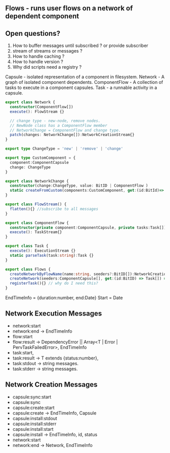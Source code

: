 Flows - runs user flows on a network of dependent component
-----

Open questions?
------------------
1. How to buffer messages until subscribed ? or provide subscriber
2. stream of streams or messages ?
3. How to handle caching ?
4. How to handle version ?
5. Why did scripts need a registry ?

Capsule - isolated representation of a component in filesystem.
Network - A graph of isolated component dependents.
ComponentFlow - A collection of tasks to execute in a component capsules.
Task - a runnable activity in a capsule.

```ts
export class Network {
  constructor(ComponentFlow[])
  execute(): FlowStream {}

  // change type - new-node, remove nodes.
  // NewNode class has a ComponentFlow member
  // NetworkChange = ComponentFlow and change type.
  patch(changes: NetworkChange[]):NetworkCreationStream{}
}

export type ChangeType = 'new' | 'remove' | 'change'

export type CustomComponent = {
  component:ComponentCapsule
  change: ChangeType
}

export class NetworkChange {
  constructor(change:ChangeType, value: BitID | ComponentFlow )
  static createFromCustom(components:CustomComponent, get:(id:BitId)=> Task[]):NetworkChange[]
}

export class FlowStream() {
  flatten(){} //subscribe to all messages
}

export class ComponentFlow {
  constructor(private component:ComponentCapsule, private tasks:Task[]) {}
  execute(): TaskStream{}
}

export class Task {
  execute(): ExecutionStream {}
  static parseTask(task:string):Task {}
}

export class Flows {
  createNetworkByFlowName(name:string, seeders?:BitID[]):NetworkCreationStream {}  // for Run in workspace
  createNetwork(seeders:ComponentCapsule[], get:(id:BitID) => Task[]) => NetworkCreationStream {} // for compile
  registerTask(){} // why do I need this?
}
```
EndTimeInfo = {duration:number, end:Date}
Start = Date

Network Execution Messages
------------------
- network:start
- network:end -> EndTimeInfo
- flow:start
- flow:result -> DependencyError || Array<T | Error | PervTaskFailedError>, EndTimeInfo
- task:start,
- task:result -> T extends {status:number},
- task:stdout -> string messages.
- task:stderr -> string messages.


Network Creation Messages
----------------------
- capsule:sync:start
- capsule:sync
- capsule:create:start
- capsule:create -> EndTimeInfo, Capsule
- capsule:install:stdout
- capsule:install:stderr
- capsule:install:start
- capsule:install -> EndTimeInfo, id, status
- network:start
- network:end -> Network, EndTimeInfo
